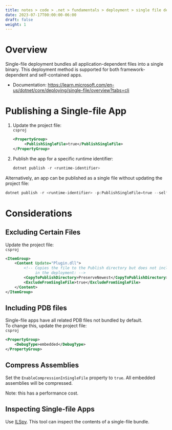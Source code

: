 ```yaml
---
title: notes > code > .net > fundamentals > deployment > single file deployment
date: 2023-07-17T00:00:00-06:00
draft: false
weight: 1
---
```


# Overview
Single-file deployment bundles all application-dependent files into a single binary.  This deployment method is supported for both framework-dependent and self-contained apps.
- Documentation: https://learn.microsoft.com/en-us/dotnet/core/deploying/single-file/overview?tabs=cli 

# Publishing a Single-file App
1. Update the project file:  
   `csproj`
   ```xml
   <PropertyGroup>
        <PublishSingleFile>true</PublishSingleFile>
   </PropertyGroup>
   ```
2. Publish the app for a specific runtime identifier:
   ```powershell
   dotnet publish -r <runtime-identifier>
   ```

Alternatively, an app can be published as a single file without updating the project file:
```powershell
dotnet publish -r <runtime-identifier> -p:PublishSingleFile=true --self-contained <true|false>
```

# Considerations
## Excluding Certain Files
Update the project file:  
`csproj`
```xml
<ItemGroup>
    <Content Update="Plugin.dll">
        <!-- Copies the file to the Publish directory but does not include it 
             in the deployment: -->
        <CopyToPublishDirectory>PreserveNewest</CopyToPublishDirectory>
        <ExcludeFromSingleFile>true</ExcludeFromSingleFile>
    </Content>
</ItemGroup>
```

## Including PDB files
Single-file apps have all related PDB files not bundled by default.  
To change this, update the project file:  
`csproj`
```xml
<PropertyGroup>
    <DebugType>embedded</DebugType>
</PropertyGroup>
```

## Compress Assemblies
Set the `EnableCompressionInSingleFile` property to `true`.  All embedded assemblies will be compressed.

Note: this has a performance cost.

## Inspecting Single-file Apps
Use [ILSpy](https://ilspy.net/).  This tool can inspect the contents of a single-file bundle.